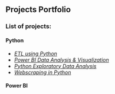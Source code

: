 ## Projects Portfolio

### List of projects:   

#### Python
  * _[ETL using Python](https://github.com/mbhagwan/portfolio/tree/main/etl-using-python)_
  * _[Power BI Data Analysis & Visualization](https://github.com/mbhagwan/portfolio/tree/main/powerbi-data-analysis-and-visualization)_
  * _[Python Exploratory Data Analysis](https://github.com/mbhagwan/portfolio/tree/main/python-exploratory-data-analysis)_
  * _[Webscraping in Python](https://github.com/mbhagwan/portfolio/tree/main/webscraping-in-python)_

#### Power BI
